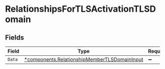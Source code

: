 # RelationshipsForTLSActivationTLSDomain


## Fields

| Field                                                                                                       | Type                                                                                                        | Required                                                                                                    | Description                                                                                                 |
| ----------------------------------------------------------------------------------------------------------- | ----------------------------------------------------------------------------------------------------------- | ----------------------------------------------------------------------------------------------------------- | ----------------------------------------------------------------------------------------------------------- |
| `Data`                                                                                                      | [*components.RelationshipMemberTLSDomainInput](../../models/components/relationshipmembertlsdomaininput.md) | :heavy_minus_sign:                                                                                          | N/A                                                                                                         |